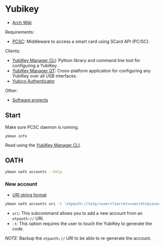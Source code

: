 # Yubikey

- [Arch Wiki](https://wiki.archlinux.org/title/YubiKey)

Requirements:

- [PCSC](https://pcsclite.apdu.fr/): Middleware to access a smart card using SCard API (PC/SC).

Clients:

- [YubiKey Manager CLI](https://developers.yubico.com/yubikey-manager/): Python library and command line tool for configuring a YubiKey. 
- [YubiKey Manager QT](https://developers.yubico.com/yubikey-manager-qt/): Cross-platform application for configuring any YubiKey over all USB interfaces.
- [Yubico Authenticator](https://www.yubico.com/products/yubico-authenticator/)

Other:

- [Software projects](https://developers.yubico.com/Software_Projects/) 

## Start

Make sure PCSC daemon is running.

```shell
ykman info
```

Read using the [YubiKey Manager CLI](https://docs.yubico.com/software/yubikey/tools/ykman/Using_the_ykman_CLI.html).

## OATH

```bash
ykman oath accounts --help
```

### New account

- [URI string format](https://docs.yubico.com/yesdk/users-manual/application-oath/uri-string-format.html)

```bash
ykman oath accounts uri -t 'otpauth://totp/<user>?secret=<secret>&issuer=<issuer>'
```

- `uri`: This subcommand allows you to add a new account from an `otpauth://` URI.
- `-t`: This option requires the user to touch the YubiKey to generate the code.

*NOTE:* Backup the `otpauth://` URI to be able to re-generate the account.
